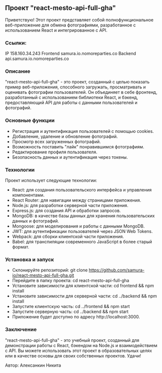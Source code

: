 ## Проект "react-mesto-api-full-gha"
Приветствую! Этот проект представляет собой полнофункциональное веб-приложение для обмена фотографиями, разработанное с использованием React и интегрированное с API.

### Ссылки:
IP 158.160.34.243
Frontend samura.io.nomoreparties.co
Backend api.samura.io.nomoreparties.co

### Описание
"react-mesto-api-full-gha" - это проект, созданный с целью показать пример веб-приложения, способного загружать, просматривать и оценивать фотографии пользователей. Он объединяет в себе фронтенд, разработанный с использованием библиотеки React, и бэкенд, предоставляющий API для работы с данными пользователей и фотографий.

### Основные функции
* Регистрация и аутентификация пользователей c помощью cookies.
* Добавление, удаление и обновление фотографий.
* Просмотр всех загруженных фотографий.
* Возможность поставить "лайк" понравившимся фотографиям.
* Редактирование профиля пользователя.
* Безопасность данных и аутентификация через токены.

### Технологии
Проект использует следующие технологии:

* React: для создания пользовательского интерфейса и управления компонентами.
* React Router: для навигации между страницами приложения.
* Node.js: для разработки серверной части приложения.
* Express.js: для создания API и обработки запросов.
* MongoDB: в качестве базы данных для хранения пользовательских данных и фотографий.
* Mongoose: для моделирования и работы с данными MongoDB.
* JWT: для аутентификации пользователей через JSON Web Tokens.
* Webpack: для сборки клиентской части приложения.
* Babel: для транспиляции современного JavaScript в более старый формат.

### Установка и запуск
* Склонируйте репозиторий: git clone https://github.com/samura-io/react-mesto-api-full-gha.git
* Перейдите в папку проекта: cd react-mesto-api-full-gha
* Установите зависимости для клиентской части: cd frontend && npm install
* Установите зависимости для серверной части: cd ../backend && npm install
* Запустите клиентскую часть: cd ../frontend && npm start
* Запустите серверную часть: cd ../backend && npm start
* Приложение будет доступно по адресу http://localhost:3000.

### Заключение
"react-mesto-api-full-gha" - это учебный проект, созданный для демонстрации работы с React, бэкендом на Node.js и взаимодействием с API. Вы можете использовать этот проект в образовательных целях или в качестве основы для своих собственных проектов. Удачи!

Автор: Алексанкин Никита